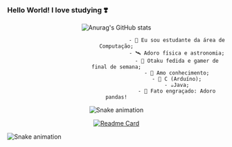 ### Hello World! I love studying ❣️

<!--
**JuJubali/JuJubali** is a ✨ _special_ ✨ repository because its `README.md` (this file) appears on your GitHub profile.

Here are some ideas to get you started:

-->
<div align="center">

 ![Anurag's GitHub stats](https://github-readme-stats.vercel.app/api?username=Jujubali&theme=midnight-purple&show_icons=true)
 
   <div> 

                                           - 🔭 Eu sou estudante da área de Computação;
                                           - 🛰️ Adoro física e astronomia;
                                           - 🦴 Otaku fedida e gamer de final de semana;
                                           - 💓 Amo conhecimento;
                                           - 🐍 C (Arduíno);
                                           - ☕Java;
                                           - 🐼 Fato engraçado: Adoro pandas!

  ![Snake animation](https://github.com/RafaellaBallerini/RafaellaBallerini/blob/output/github-contribution-grid-snake.svg)
 
</div>

 
 [![Readme Card](https://github-readme-stats.vercel.app/api/pin/?username=anuraghazra&repo=github-readme-stats)](https://github.com/Jujubali/github-readme-stats)

</div>
  
   <div> 

  ![Snake animation](https://github.com/RafaellaBallerini/RafaellaBallerini/blob/output/github-contribution-grid-snake.svg)
 
  </div>

